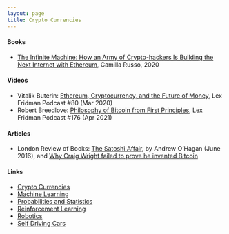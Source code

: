 ```yaml
---
layout: page
title: Crypto Currencies
---
```

#### Books
* [The Infinite Machine: How an Army of Crypto-hackers Is Building the Next Internet with Ethereum](https://www.amazon.com/Infinite-Machine-Crypto-hackers-Building-Internet/dp/0062886142), Camilla Russo, 2020

#### Videos
* Vitalik Buterin: [Ethereum, Cryptocurrency, and the Future of Money](https://www.youtube.com/watch?v=3x1b_S6Qp2Q), Lex Fridman Podcast #80 (Mar 2020)
* Robert Breedlove: [Philosophy of Bitcoin from First Principles](https://www.youtube.com/watch?v=HrehEWYj16s), Lex Fridman Podcast #176 (Apr 2021)

#### Articles
* London Review of Books: [The Satoshi Affair](https://www.lrb.co.uk/the-paper/v38/n13/andrew-o-hagan/the-satoshi-affair), by Andrew O’Hagan (June 2016), and [Why Craig Wright failed to prove he invented Bitcoin](https://www.lrb.co.uk/podcasts-and-videos/videos/lrb-films-interviews/why-craig-wright-failed-to-prove-he-invented-bitcoin)

#### Links
* [Crypto Currencies](crypto_currencies.md)
* [Machine Learning](machine_learning.md)
* [Probabilities and Statistics](probabilities_and_statistics.md)
* [Reinforcement Learning](reinforcement_learning.md)
* [Robotics](robotics.md)
* [Self Driving Cars](self_driving_cars.md)
